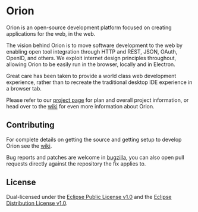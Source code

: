 # Orion

Orion is an open-source development platform focused on creating applications for the web, in the web.

The vision behind Orion is to move software development to the web by 
enabling open tool integration through HTTP and REST, JSON, OAuth, OpenID, and others. 
We exploit internet design principles throughout, allowing Orion to be easily run in the browser, locally and in Electron. 

Great care has been taken to provide a world class web development experience, rather than to recreate the traditional desktop
IDE experience in a browser tab.

Please refer to our [project page](https://projects.eclipse.org/projects/ecd.orion) for plan and overall project information, or
head over to the [wiki](http://wiki.eclipse.org/Orion) for even more information about Orion.

## Contributing

For complete details on getting the source and getting setup to develop Orion see the [wiki](http://wiki.eclipse.org/Orion/Getting_the_source).

Bug reports and patches are welcome in [bugzilla](https://bugs.eclipse.org/bugs/enter_bug.cgi?product=Orion), you can also open pull requests directly against the repository the fix applies to.

## License
Dual-licensed under the [Eclipse Public License v1.0](http://www.eclipse.org/legal/epl-v10.html) and the [Eclipse Distribution License v1.0](http://www.eclipse.org/org/documents/edl-v10.html).